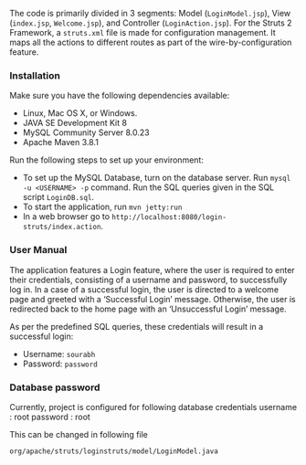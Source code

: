 The code is primarily divided in 3 segments: Model (`LoginModel.jsp`), View (`index.jsp`, `Welcome.jsp`), and Controller (`LoginAction.jsp`). 
For the Struts 2 Framework, a `struts.xml` file is made for configuration management. It maps all the actions to different routes as part of the wire-by-configuration feature.

### Installation
Make sure you have the following dependencies available:
* Linux, Mac OS X, or Windows.
* JAVA SE Development Kit 8
* MySQL Community Server 8.0.23
* Apache Maven 3.8.1

Run the following steps to set up your environment:
* To set up the MySQL Database, turn on the database server. Run `mysql -u <USERNAME> -p` command. Run the SQL queries given in the SQL script `LoginDB.sql`.
* To start the application, run `mvn jetty:run`
* In a web browser go to `http://localhost:8080/login-struts/index.action`.

### User Manual
The application features a Login feature, where the user is required to enter their credentials, consisting of a username and password, to successfully log in.
In a case of a successful login, the user is directed to a welcome page and greeted with a  ‘Successful Login’ message. Otherwise, the user is redirected back to the home page with an ‘Unsuccessful Login’ message. 

As per the predefined SQL queries, these credentials will result in a successful login:
* Username: `sourabh`
* Password: `password` 

### Database password
Currently, project is configured for following database credentials 
username : root 
password : root 
 
This can be changed in following file
```aidl
org/apache/struts/loginstruts/model/LoginModel.java
```

